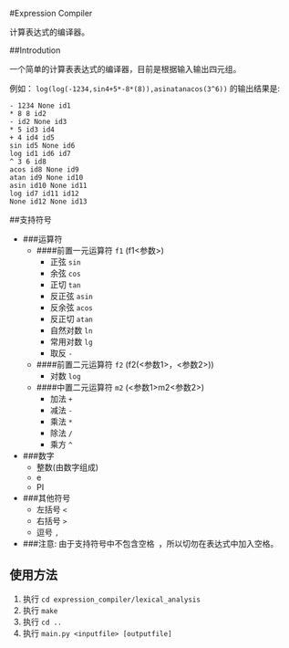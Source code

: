 #Expression Compiler

计算表达式的编译器。

##Introdution

一个简单的计算表表达式的编译器，目前是根据输入输出四元组。

例如： `log(log(-1234,sin4+5*-8*(8)),asinatanacos(3^6))` 的输出结果是:

	- 1234 None id1
	* 8 8 id2
	- id2 None id3
	* 5 id3 id4
	+ 4 id4 id5
	sin id5 None id6
	log id1 id6 id7
	^ 3 6 id8
	acos id8 None id9
	atan id9 None id10
	asin id10 None id11
	log id7 id11 id12
	None id12 None id13

##支持符号

*   ###运算符
	*   ####前置一元运算符 `f1` (f1<参数>)
		*   正弦 `sin`
		*   余弦 `cos`
		*   正切 `tan`
		*   反正弦 `asin`
		*   反余弦 `acos`
		*   反正切 `atan`
		*   自然对数 `ln`
		*   常用对数 `lg`
		*   取反 `-`
	*   ####前置二元运算符 `f2` (f2(<参数1>，<参数2>))
		*   对数 `log`
	*   ####中置二元运算符 `m2` (<参数1>m2<参数2>)
		*   加法 `+`
		*   减法 `-`
		*   乘法 `*`
		*   除法 `/`
		*   乘方 `^`
*   ###数字
	*   整数(由数字组成)
	*   e
	*   PI
*   ###其他符号
	*   左括号 `<`
	*   右括号 `>`
	*   逗号 `,`
*   ###注意: 由于支持符号中不包含空格` `，所以切勿在表达式中加入空格。

## 使用方法

1.  执行 `cd expression_compiler/lexical_analysis`
1.  执行 `make`
1.  执行 `cd ..`
1.  执行 `main.py <inputfile> [outputfile]`